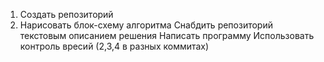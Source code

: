 1. Создать репозиторий
2. Нарисовать блок-схему алгоритма
Снабдить репозиторий текстовым описанием решения
Написать программу
Использовать контроль вресий (2,3,4 в разных коммитах)

